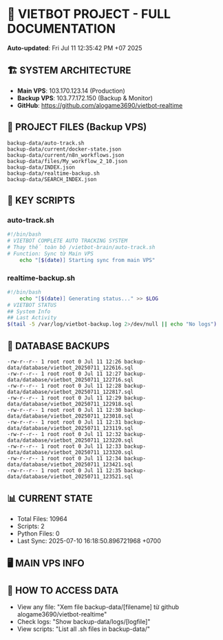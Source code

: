# 🤖 VIETBOT PROJECT - FULL DOCUMENTATION
**Auto-updated**: Fri Jul 11 12:35:42 PM +07 2025

## 🏗️ SYSTEM ARCHITECTURE
- **Main VPS**: 103.170.123.14 (Production)
- **Backup VPS**: 103.77.172.150 (Backup & Monitor)
- **GitHub**: https://github.com/alogame3690/vietbot-realtime

## 📁 PROJECT FILES (Backup VPS)
```
backup-data/auto-track.sh
backup-data/current/docker-state.json
backup-data/current/n8n_workflows.json
backup-data/files/My_workflow_2_10.json
backup-data/INDEX.json
backup-data/realtime-backup.sh
backup-data/SEARCH_INDEX.json
```

## 🔧 KEY SCRIPTS
### auto-track.sh
```bash
#!/bin/bash
# VIETBOT COMPLETE AUTO TRACKING SYSTEM
# Thay thế toàn bộ /vietbot-brain/auto-track.sh
# Function: Sync từ Main VPS
    echo "[$(date)] Starting sync from main VPS"
```
### realtime-backup.sh
```bash
#!/bin/bash
    echo "[$(date)] Generating status..." >> $LOG
# VIETBOT STATUS
## System Info
## Last Activity
$(tail -5 /var/log/vietbot-backup.log 2>/dev/null || echo "No logs")
```

## 💾 DATABASE BACKUPS
```
-rw-r--r-- 1 root root 0 Jul 11 12:26 backup-data/database/vietbot_20250711_122616.sql
-rw-r--r-- 1 root root 0 Jul 11 12:27 backup-data/database/vietbot_20250711_122716.sql
-rw-r--r-- 1 root root 0 Jul 11 12:28 backup-data/database/vietbot_20250711_122817.sql
-rw-r--r-- 1 root root 0 Jul 11 12:29 backup-data/database/vietbot_20250711_122918.sql
-rw-r--r-- 1 root root 0 Jul 11 12:30 backup-data/database/vietbot_20250711_123018.sql
-rw-r--r-- 1 root root 0 Jul 11 12:31 backup-data/database/vietbot_20250711_123119.sql
-rw-r--r-- 1 root root 0 Jul 11 12:32 backup-data/database/vietbot_20250711_123220.sql
-rw-r--r-- 1 root root 0 Jul 11 12:33 backup-data/database/vietbot_20250711_123320.sql
-rw-r--r-- 1 root root 0 Jul 11 12:34 backup-data/database/vietbot_20250711_123421.sql
-rw-r--r-- 1 root root 0 Jul 11 12:35 backup-data/database/vietbot_20250711_123521.sql
```

## 📊 CURRENT STATE
- Total Files: 10964
- Scripts: 2
- Python Files: 0
- Last Sync: 2025-07-10 16:18:50.896721968 +0700

## 🖥️ MAIN VPS INFO


## 🚨 HOW TO ACCESS DATA
- View any file: "Xem file backup-data/[filename] từ github alogame3690/vietbot-realtime"
- Check logs: "Show backup-data/logs/[logfile]"
- View scripts: "List all .sh files in backup-data/"
